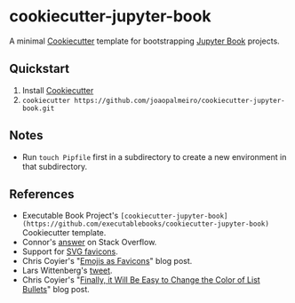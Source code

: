 # cookiecutter-jupyter-book

A minimal [Cookiecutter](https://github.com/cookiecutter/cookiecutter) template for bootstrapping [Jupyter Book](http://jupyterbook.org/) projects.

## Quickstart

1. Install [Cookiecutter](https://github.com/cookiecutter/cookiecutter)
2. `cookiecutter https://github.com/joaopalmeiro/cookiecutter-jupyter-book.git`

## Notes

- Run `touch Pipfile` first in a subdirectory to create a new environment in that subdirectory.

## References

- Executable Book Project's `[cookiecutter-jupyter-book](https://github.com/executablebooks/cookiecutter-jupyter-book)` Cookiecutter template.
- Connor's [answer](https://stackoverflow.com/a/55435460) on Stack Overflow.
- Support for [SVG favicons](https://caniuse.com/link-icon-svg).
- Chris Coyier's "[Emojis as Favicons](https://css-tricks.com/emojis-as-favicons/)" blog post.
- Lars Wittenberg's [tweet](https://twitter.com/larswittenberg/status/1242465247987810304).
- Chris Coyier's "[Finally, it Will Be Easy to Change the Color of List Bullets](https://css-tricks.com/finally-it-will-be-easy-to-change-the-color-of-list-bullets/)" blog post.
